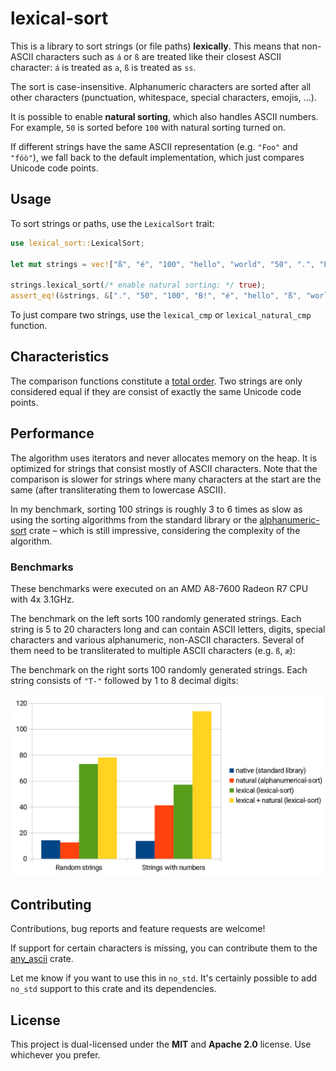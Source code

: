 # lexical-sort

This is a library to sort strings (or file paths) **lexically**. This means that non-ASCII
characters such as `á` or `ß` are treated like their closest ASCII character: `á` is treated
as `a`, `ß` is treated as `ss`.

The sort is case-insensitive. Alphanumeric characters are sorted after all other characters
(punctuation, whitespace, special characters, emojis, ...).

It is possible to enable **natural sorting**, which also handles ASCII numbers. For example,
`50` is sorted before `100` with natural sorting turned on.

If different strings have the same ASCII representation (e.g. `"Foo"` and `"fóò"`), we fall
back to the default implementation, which just compares Unicode code points.

## Usage

To sort strings or paths, use the `LexicalSort` trait:

```rust
use lexical_sort::LexicalSort;

let mut strings = vec!["ß", "é", "100", "hello", "world", "50", ".", "B!"];

strings.lexical_sort(/* enable natural sorting: */ true);
assert_eq!(&strings, &[".", "50", "100", "B!", "é", "hello", "ß", "world"]);
```

To just compare two strings, use the `lexical_cmp` or `lexical_natural_cmp` function.

## Characteristics

The comparison functions constitute a [total order](https://en.wikipedia.org/wiki/Total_order).
Two strings are only considered equal if they are consist of exactly the same Unicode code points.

## Performance

The algorithm uses iterators and never allocates memory on the heap. It is optimized for strings
that consist mostly of ASCII characters. Note that the comparison is slower for strings where many
characters at the start are the same (after transliterating them to lowercase ASCII).

In my benchmark, sorting 100 strings is roughly 3 to 6 times as slow as using the sorting algorithms
from the standard library or the [alphanumeric-sort](https://github.com/magiclen/alphanumeric-sort)
crate – which is still impressive, considering the complexity of the algorithm.

### Benchmarks

These benchmarks were executed on an AMD A8-7600 Radeon R7 CPU with 4x 3.1GHz.

The benchmark on the left sorts 100 randomly generated strings. Each string is 5 to 20 characters
long and can contain ASCII letters, digits, special characters and various alphanumeric, non-ASCII
characters. Several of them need to be transliterated to multiple ASCII characters (e.g. `ß`, `æ`):

The benchmark on the right sorts 100 randomly generated strings. Each string consists of `"T-"`
followed by 1 to 8 decimal digits:

![Diagrams](./docs/Diagrams.png)

## Contributing

Contributions, bug reports and feature requests are welcome!

If support for certain characters is missing, you can contribute them to the
[any_ascii](https://github.com/hunterwb/any-ascii) crate.

Let me know if you want to use this in `no_std`. It's certainly possible to add `no_std` support
to this crate and its dependencies.

## License

This project is dual-licensed under the **MIT** and **Apache 2.0** license.
Use whichever you prefer.
